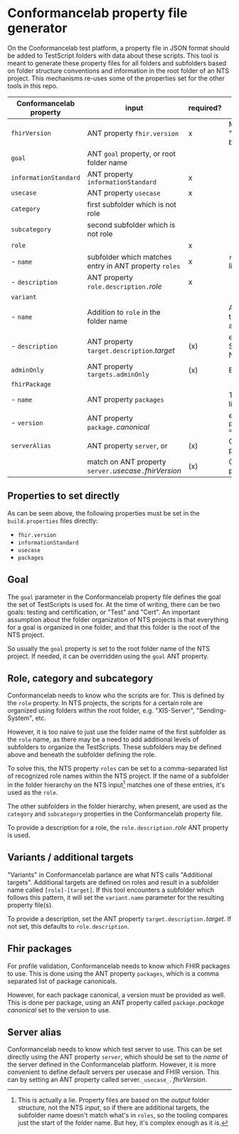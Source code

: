 # Conformancelab property file generator

On the Conformancelab test platform, a property file in JSON format should be added to TestScript folders with data about these scripts. This tool is meant to generate these property files for all folders and subfolders based on folder structure conventions and information in the root folder of an NTS project. This mechanisms re-uses some of the properties set for the other tools in this repo.

| Conformancelab property | input                                                    | required? | notes                                                             | 
| ----------------------- | -------------------------------------------------------- | --------- | ----------------------------------------------------------------- |
| `fhirVersion`           | ANT property `fhir.version`                              | x         | Must be either "STU3" or "R4". Also used in other build steps.    |
| `goal`                  | ANT `goal` property, or root folder name                 |           |                                                                   |
| `informationStandard`   | ANT property `informationStandard`                       | x         |                                                                   |
| `usecase`               | ANT property `usecase`                                   | x         |                                                                   |
| `category`              | first subfolder which is not role                        |           |                                                                   |
| `subcategory`           | second subfolder which is not role                       |           |                                                                   |
| `role`                  |                                                          | x         |                                                                   |
| - `name`                | subfolder which matches entry in ANT property `roles`    | x         | `roles` is a comma separated list. See also `variant`             |
| - `description`         | ANT property `role.description.`_role_                   | x         |                                                                   |
| `variant`               |                                                          |           |                                                                   |
| - `name`                | Addition to `role` in the folder name                    |           | A variant will be emitted of the role folder contains an addition |
| - `description`         | ANT property `target.description`._target_               | (x)       | e.g. `target.description.XIS-Server-Nictiz-only = For Nictiz only |
| `adminOnly`             | ANT property `targets.adminOnly`                         | (x)       | Either "true" or "false"                                          |
| `fhirPackage`           |                                                          |           |                                                                   |
| - `name`                | ANT property `packages`                                  |           | This is a comma separated list of package canonicals              |
| - `version`             | ANT property `package.`_canonical_                       |           | e.g. `package.nictiz.stu3.zib2017 = 2.2.3`                        |
| `serverAlias`           | ANT property `server`, or                                | (x)       | One of these must be provided                                     |
|                         | match on ANT property `server.`_usecase_`.`_fhirVersion_ | (x)       | One of these must be provided                                     |

## Properties to set directly
As can be seen above, the following properties must be set in the `build.properties` files directly:

* `fhir.version`
* `informationStandard`
* `usecase`
* `packages`

## Goal
The `goal` parameter in the Conformancelab property file defines the goal the set of TestScripts is used for. At the time of writing, there can be two goals: testing and certification, or "Test" and "Cert". An important assumption about the folder organization of NTS projects is that everything for a goal is organized in one folder, and that this folder is the root of the NTS project.

So usually the `goal` property is set to the root folder name of the NTS project. If needed, it can be overridden using the `goal` ANT property.

## Role, category and subcategory
Conformancelab needs to know who the scripts are for. This is defined by the `role` property. In NTS projects, the scripts for a certain role are organized using folders within the root folder, e.g. "XIS-Server", "Sending-System", etc.

However, it is too naive to just use the folder name of the first subfolder as the `role` name, as there may be a need to add additional levels of subfolders to organize the TestScripts. These subfolders may be defined above and beneath the subfolder defining the role.

To solve this, the NTS property `roles` can be set to a comma-separated list of recognized role names within the NTS project. If the name of a subfolder in the folder hierarchy on the NTS input[^1] matches one of these entries, it's used as the `role`.

The other subfolders in the folder hierarchy, when present, are used as the `category` and `subcategory` properties in the Conformancelab property file.

To provide a description for a role, the `role.description.`_role_ ANT property is used.

## Variants / additional targets
"Variants" in Conformancelab parlance are what NTS calls "Additional targets". Additional targets are defined on roles and result in a subfolder name called `[role]-[target]`. If this tool encounters a subfolder which follows this pattern, it will set the `variant.name` parameter for the resulting property file(s).

To provide a description, set the ANT property `target.description.`_target_. If not set, this defaults to `role.description`.

## Fhir packages
For profile validation, Conformancelab needs to know which FHIR packages to use. This is done using the ANT property `packages`, which is a comma separated list of package canonicals.

However, for each package canonical, a version must be provided as well. This is done per package, using an ANT property called `package.`_package canonical_ set to the version to use.

## Server alias
Conformancelab needs to know which test server to use. This can be set directly using the ANT property `server`, which should be set to the _name_ of the server defined in the Conformancelab platform. However, it is more convenient to define default servers per usecase and FHIR version. This can by setting an ANT property called server.`_usecase_`.`_fhirVersion_.

[^1]: This is actually a lie. Property files are based on the _output_ folder structure, not the NTS _input_, so if there are additional targets, the subfolder name doesn't match what's in `roles`, so the tooling compares just the start of the folder name. But hey, it's complex enough as it is.